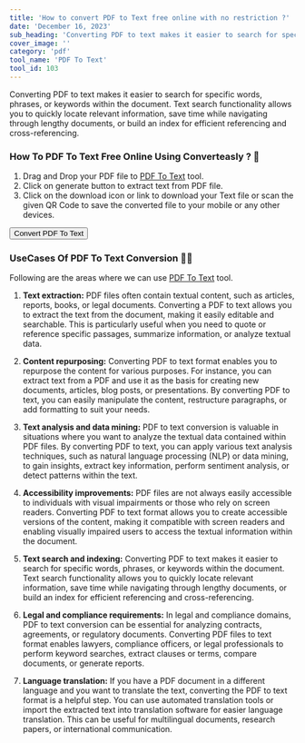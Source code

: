 ```yaml
---
title: 'How to convert PDF to Text free online with no restriction ?'
date: 'December 16, 2023'
sub_heading: 'Converting PDF to text makes it easier to search for specific words, phrases, or keywords within the document. Text search functionality allows you to quickly locate relevant information'
cover_image: ''
category: 'pdf'
tool_name: 'PDF To Text'
tool_id: 103
---
```


Converting PDF to text makes it easier to search for specific words, phrases, or keywords within the document. Text search functionality allows you to quickly locate relevant information, save time while navigating through lengthy documents, or build an index for efficient referencing and cross-referencing.

### How To PDF To Text Free Online Using Converteasly ? 📄

1. Drag and Drop your PDF file to [PDF To Text](https://www.converteasly.com/uploads/pdf-to-text/103) tool.
2. Click on generate button to extract text from PDF file.
3. Click on the download icon or link to download your Text file or scan the given QR Code to save the converted file to your mobile or any other devices.

<button url='https://www.converteasly.com/uploads/pdf-to-text/103'>Convert PDF To Text</button>

### UseCases Of PDF To Text Conversion 🙇‍♀️

Following are the areas where we can use [PDF To Text](https://www.converteasly.com/uploads/pdf-to-text/103) tool.

1. **Text extraction:** PDF files often contain textual content, such as articles, reports, books, or legal documents. Converting a PDF to text allows you to extract the text from the document, making it easily editable and searchable. This is particularly useful when you need to quote or reference specific passages, summarize information, or analyze textual data.

2. **Content repurposing:** Converting PDF to text format enables you to repurpose the content for various purposes. For instance, you can extract text from a PDF and use it as the basis for creating new documents, articles, blog posts, or presentations. By converting PDF to text, you can easily manipulate the content, restructure paragraphs, or add formatting to suit your needs.

3. **Text analysis and data mining:** PDF to text conversion is valuable in situations where you want to analyze the textual data contained within PDF files. By converting PDF to text, you can apply various text analysis techniques, such as natural language processing (NLP) or data mining, to gain insights, extract key information, perform sentiment analysis, or detect patterns within the text.

4. **Accessibility improvements:** PDF files are not always easily accessible to individuals with visual impairments or those who rely on screen readers. Converting PDF to text format allows you to create accessible versions of the content, making it compatible with screen readers and enabling visually impaired users to access the textual information within the document.

5. **Text search and indexing:** Converting PDF to text makes it easier to search for specific words, phrases, or keywords within the document. Text search functionality allows you to quickly locate relevant information, save time while navigating through lengthy documents, or build an index for efficient referencing and cross-referencing.

6. **Legal and compliance requirements:** In legal and compliance domains, PDF to text conversion can be essential for analyzing contracts, agreements, or regulatory documents. Converting PDF files to text format enables lawyers, compliance officers, or legal professionals to perform keyword searches, extract clauses or terms, compare documents, or generate reports.

7. **Language translation:** If you have a PDF document in a different language and you want to translate the text, converting the PDF to text format is a helpful step. You can use automated translation tools or import the extracted text into translation software for easier language translation. This can be useful for multilingual documents, research papers, or international communication.
